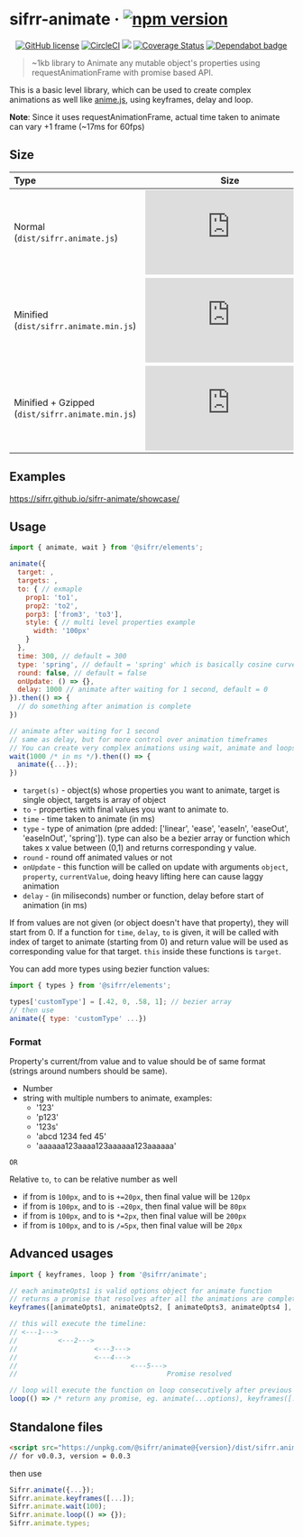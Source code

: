 # sifrr-animate · [![npm version](https://img.shields.io/npm/v/@sifrr/animate.svg)](https://www.npmjs.com/package/@sifrr/animate)

<p align="center">
  <a href="https://github.com/sifrr/sifrr-animate/blob/master/LICENSE"><img src="https://img.shields.io/badge/license-MIT-blue.svg?style=flat-square" alt="GitHub license" /></a>
  <a href="https://circleci.com/gh/sifrr/sifrr-animate"><img alt="CircleCI" src="https://img.shields.io/circleci/project/github/sifrr/sifrr-animate/master.svg?logo=circleci&style=flat-square" /></a>
  <a href="https://app.fossa.io/projects/git%2Bgithub.com%2Fsifrr%2Fsifrr-animate?ref=badge_small" alt="FOSSA Status"><img src="https://app.fossa.io/api/projects/git%2Bgithub.com%2Fsifrr%2Fsifrr-animate.svg?type=small"/></a>
  <a href="https://coveralls.io/github/sifrr/sifrr-animate?branch=master"><img src="https://img.shields.io/coveralls/github/sifrr/sifrr-animate.svg?style=flat-square" alt="Coverage Status" /></a>
  <a href="https://dependabot.com/"><img src="https://badgen.net/badge/Dependabot/enabled/green?icon=dependabot" alt="Dependabot badge" /></a>
</p>

> ~1kb library to Animate any mutable object's properties using requestAnimationFrame with promise based API.

This is a basic level library, which can be used to create complex animations as well like [anime.js](https://github.com/juliangarnier/anime), using keyframes, delay and loop.

**Note**: Since it uses requestAnimationFrame, actual time taken to animate can vary +1 frame (~17ms for 60fps)

## Size

| Type                                             |                                                                                                       Size                                                                                                       |
| :----------------------------------------------- | :--------------------------------------------------------------------------------------------------------------------------------------------------------------------------------------------------------------: |
| Normal (`dist/sifrr.animate.js`)                 |                   [![Normal](https://img.badgesize.io/sifrr/sifrr-animate/master/dist/sifrr.animate.js?maxAge=600)](https://github.com/sifrr/sifrr-animate/blob/master/dist/sifrr.animate.js)                    |
| Minified (`dist/sifrr.animate.min.js`)           |              [![Minified](https://img.badgesize.io/sifrr/sifrr-animate/master/dist/sifrr.animate.min.js?maxAge=600)](https://github.com/sifrr/sifrr-animate/blob/master/dist/sifrr.animate.min.js)               |
| Minified + Gzipped (`dist/sifrr.animate.min.js`) | [![Minified + Gzipped](https://img.badgesize.io/sifrr/sifrr-animate/master/dist/sifrr.animate.min.js?compression=gzip&maxAge=600)](https://github.com/sifrr/sifrr-animate/blob/master/dist/sifrr.animate.min.js) |

## Examples

<https://sifrr.github.io/sifrr-animate/showcase/>

## Usage

```js
import { animate, wait } from '@sifrr/elements';

animate({
  target: ,
  targets: ,
  to: { // exmaple
    prop1: 'to1',
    prop2: 'to2',
    porp3: ['from3', 'to3'],
    style: { // multi level properties example
      width: '100px'
    }
  },
  time: 300, // default = 300
  type: 'spring', // default = 'spring' which is basically cosine curve
  round: false, // default = false
  onUpdate: () => {},
  delay: 1000 // animate after waiting for 1 second, default = 0
}).then(() => {
  // do something after animation is complete
})

// animate after waiting for 1 second
// same as delay, but for more control over animation timeframes
// You can create very complex animations using wait, animate and loops
wait(1000 /* in ms */).then(() => {
  animate({...});
})
```

- `target(s)` - object(s) whose properties you want to animate, target is single object, targets is array of object
- `to` - properties with final values you want to animate to.
- `time` - time taken to animate (in ms)
- `type` - type of animation (pre added: \['linear', 'ease', 'easeIn', 'easeOut', 'easeInOut', 'spring']). type can also be a bezier array or function which takes x value between (0,1) and returns corresponding y value.
- `round` - round off animated values or not
- `onUpdate` - this function will be called on update with arguments `object`, `property`, `currentValue`, doing heavy lifting here can cause laggy animation
- `delay` - (in miliseconds) number or function, delay before start of animation (in ms)

If from values are not given (or object doesn't have that property), they will start from 0.
If a function for `time`, `delay`, `to` is given, it will be called with index of target to animate (starting from 0) and return value will be used as corresponding value for that target. `this` inside these functions is `target`.

You can add more types using bezier function values:

```js
import { types } from '@sifrr/elements';

types['customType'] = [.42, 0, .58, 1]; // bezier array
// then use
animate({ type: 'customType' ...})
```

### Format

Property's current/from value and to value should be of same format (strings around numbers should be same).

- Number
- string with multiple numbers to animate, examples:
  - '123'
  - 'p123'
  - '123s'
  - 'abcd 1234 fed 45'
  - 'aaaaaa123aaaa123aaaaaa123aaaaaa'

`OR`

Relative `to`, `to` can be relative number as well

- if from is `100px`, and to is `+=20px`, then final value will be `120px`
- if from is `100px`, and to is `-=20px`, then final value will be `80px`
- if from is `100px`, and to is `*=2px`, then final value will be `200px`
- if from is `100px`, and to is `/=5px`, then final value will be `20px`

## Advanced usages

```js
import { keyframes, loop } from '@sifrr/animate';

// each animateOpts1 is valid options object for animate function
// returns a promise that resolves after all the animations are complete
keyframes([animateOpts1, animateOpts2, [ animateOpts3, animateOpts4 ], animateOpts5]);

// this will execute the timeline:
// <---1--->
//          <---2--->
//                   <---3--->
//                   <---4--->
//                            <---5--->
//                                     Promise resolved

// loop will execute the function on loop consecutively after previous promise is resolved
loop(() => /* return any promise, eg. animate(...options), keyframes([...options]), etc */)
```

## Standalone files

```html
<script src="https://unpkg.com/@sifrr/animate@{version}/dist/sifrr.animate.min.js"></script>
// for v0.0.3, version = 0.0.3
```

then use

```js
Sifrr.animate({...});
Sifrr.animate.keyframes([...]);
Sifrr.animate.wait(100);
Sifrr.animate.loop(() => {});
Sifrr.animate.types;
```
